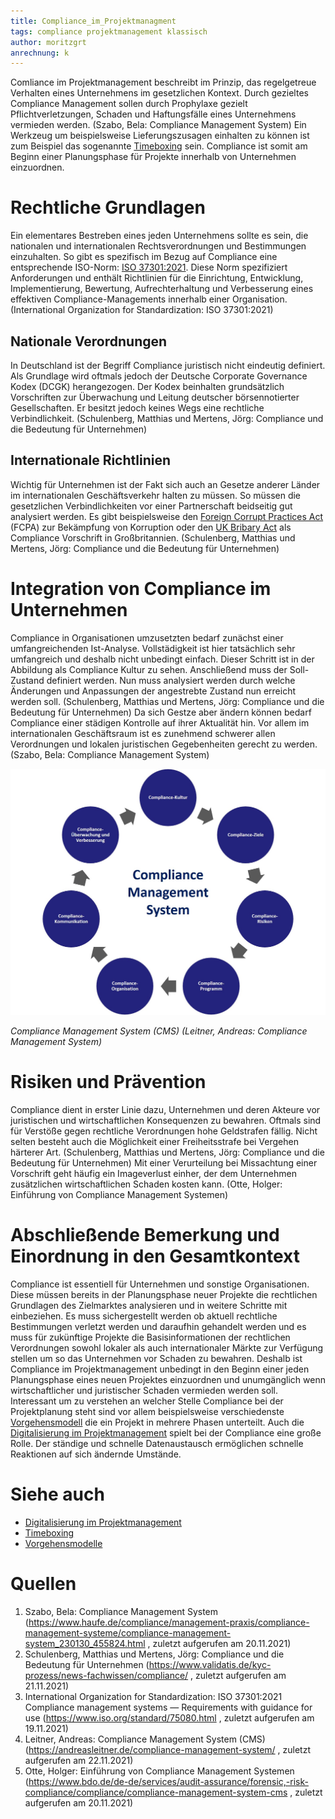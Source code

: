 ```yaml
---
title: Compliance_im_Projektmanagment
tags: compliance projektmanagement klassisch
author: moritzgrt
anrechnung: k
---
```


Comliance im Projektmanagement beschreibt im Prinzip, das regelgetreue Verhalten eines Unternehmens im gesetzlichen Kontext. Durch gezieltes Compliance Management sollen durch Prophylaxe gezielt Pflichtverletzungen, Schaden und Haftungsfälle eines Unternehmens vermieden werden. (Szabo, Bela: Compliance Management System) Ein Werkzeug um beispielsweise Lieferungszusagen einhalten zu können ist zum Beispiel das sogenannte [Timeboxing](https://github.com/MartinEnders/ManagingProjectsSuccessfully.github.io/blob/main/kb/Timeboxing.md) sein. Compliance ist somit am Beginn einer Planungsphase für Projekte innerhalb von Unternehmen einzuordnen.


# Rechtliche Grundlagen

Ein elementares Bestreben eines jeden Unternehmens sollte es sein, die nationalen und internationalen Rechtsverordnungen und Bestimmungen einzuhalten. So gibt es spezifisch im Bezug auf Compliance eine entsprechende ISO-Norm: [ISO 37301:2021](https://www.iso.org/standard/75080.html). Diese Norm spezifiziert Anforderungen und enthält Richtlinien für die Einrichtung, Entwicklung, Implementierung, Bewertung, Aufrechterhaltung und Verbesserung eines effektiven Compliance-Managements innerhalb einer Organisation. (International Organization for Standardization: ISO 37301:2021)
## Nationale Verordnungen
In Deutschland ist der Begriff Compliance juristisch nicht eindeutig definiert. Als Grundlage wird oftmals jedoch der Deutsche Corporate Governance Kodex (DCGK) herangezogen. Der Kodex beinhalten grundsätzlich Vorschriften zur Überwachung und Leitung deutscher börsennotierter Gesellschaften. Er besitzt jedoch keines Wegs eine rechtliche Verbindlichkeit. (Schulenberg, Matthias und Mertens, Jörg: Compliance und die Bedeutung für Unternehmen)
## Internationale Richtlinien
Wichtig für Unternehmen ist der Fakt sich auch an Gesetze anderer Länder im internationalen Geschäftsverkehr halten zu müssen. So müssen die gesetzlichen Verbindlichkeiten vor einer Partnerschaft beidseitig gut analysiert werden. Es gibt beispielsweise den [Foreign Corrupt Practices Act](https://www.justice.gov/criminal-fraud/foreign-corrupt-practices-act) (FCPA) zur Bekämpfung von Korruption oder den [UK Bribary Act](https://de.wikipedia.org/wiki/Bribery_Act_2010) als Compliance Vorschrift in Großbritannien. (Schulenberg, Matthias und Mertens, Jörg: Compliance und die Bedeutung für Unternehmen)
 
# Integration von Compliance im Unternehmen

Compliance in Organisationen umzusetzten bedarf zunächst einer umfangreichenden Ist-Analyse. Vollstädigkeit ist hier tatsächlich sehr umfangreich und deshalb nicht unbedingt einfach. Dieser Schritt ist in der Abbildung als Compliance Kultur zu sehen. Anschließend muss der Soll-Zustand definiert werden. Nun muss analysiert werden durch welche Änderungen und Anpassungen der angestrebte Zustand nun erreicht werden soll. (Schulenberg, Matthias und Mertens, Jörg: Compliance und die Bedeutung für Unternehmen) Da sich Gestze aber ändern können bedarf Compliance einer städigen Kontrolle auf ihrer Aktualität hin. Vor allem im internationalen Geschäftsraum ist es zunehmend schwerer allen Verordnungen und lokalen juristischen Gegebenheiten gerecht zu werden. (Szabo, Bela: Compliance Management System)

![CMS](Compliance_im_Projektmanagment/Compliance-Management-System-CMS.jpg)

*Compliance Management System (CMS) (Leitner, Andreas: Compliance Management System)*

# Risiken und Prävention

Compliance dient in erster Linie dazu, Unternehmen und deren Akteure vor juristischen und wirtschaftlichen Konsequenzen zu bewahren. Oftmals sind für Verstöße gegen rechtliche Verordnungen hohe Geldstrafen fällig. Nicht selten besteht auch die Möglichkeit einer Freiheitsstrafe bei Vergehen härterer Art. (Schulenberg, Matthias und Mertens, Jörg: Compliance und die Bedeutung für Unternehmen) Mit einer Verurteilung bei Missachtung einer Vorschrift geht häufig ein Imageverlust einher, der dem Unternehmen zusätzlichen wirtschaftlichen Schaden kosten kann. (Otte, Holger: Einführung von Compliance Management Systemen)

# Abschließende Bemerkung und Einordnung in den Gesamtkontext

Compliance ist essentiell für Unternehmen und sonstige Organisationen. Diese müssen bereits in der Planungsphase neuer Projekte die rechtlichen Grundlagen des Zielmarktes analysieren und in weitere Schritte mit einbeziehen. Es muss sichergestellt werden ob aktuell rechtliche Bestimmungen verletzt werden und daraufhin gehandelt werden und es muss für zukünftige Projekte die Basisinformationen der rechtlichen Verordnungen sowohl lokaler als auch internationaler Märkte zur Verfügung stellen um so das Unternehmen vor Schaden zu bewahren. Deshalb ist Compliance im Projektmanagement unbedingt in den Beginn einer jeden Planungsphase eines neuen Projektes einzuordnen und unumgänglich wenn wirtschaftlicher und juristischer Schaden vermieden werden soll. Interessant um zu verstehen an welcher Stelle Compliance bei der Projektplanung steht sind vor allem beispielsweise verschiedenste [Vorgehensmodell](https://github.com/MartinEnders/ManagingProjectsSuccessfully.github.io/blob/main/kb/Vorgehensmodelle.md) die ein Projekt in mehrere Phasen unterteilt. Auch die [Digitalisierung im Projektmanagement](https://github.com/MartinEnders/ManagingProjectsSuccessfully.github.io/blob/main/kb/Digitalisierung_im_PM.md) spielt bei der Compliance eine große Rolle. Der ständige und schnelle Datenaustausch ermöglichen schnelle Reaktionen auf sich ändernde Umstände.
# Siehe auch

* [Digitalisierung im Projektmanagement](https://github.com/MartinEnders/ManagingProjectsSuccessfully.github.io/blob/main/kb/Digitalisierung_im_PM.md)
* [Timeboxing](https://github.com/MartinEnders/ManagingProjectsSuccessfully.github.io/blob/main/kb/Timeboxing.md)
* [Vorgehensmodelle](https://github.com/MartinEnders/ManagingProjectsSuccessfully.github.io/blob/main/kb/Vorgehensmodelle.md)

# Quellen

1. Szabo, Bela: Compliance Management System (https://www.haufe.de/compliance/management-praxis/compliance-management-systeme/compliance-management-system_230130_455824.html , zuletzt aufgerufen am 20.11.2021)
2. Schulenberg, Matthias und Mertens, Jörg: Compliance und die Bedeutung für Unternehmen (https://www.validatis.de/kyc-prozess/news-fachwissen/compliance/ , zuletzt aufgerufen am 21.11.2021)
3. International Organization for Standardization: ISO 37301:2021
Compliance management systems — Requirements with guidance for use (https://www.iso.org/standard/75080.html , zuletzt aufgerufen am 19.11.2021)
4. Leitner, Andreas: Compliance Management System (CMS) (https://andreasleitner.de/compliance-management-system/ , zuletzt aufgerufen am 22.11.2021)
5. Otte, Holger: Einführung von Compliance Management Systemen (https://www.bdo.de/de-de/services/audit-assurance/forensic,-risk-compliance/compliance/compliance-management-system-cms , zuletzt aufgerufen am 20.11.2021)


